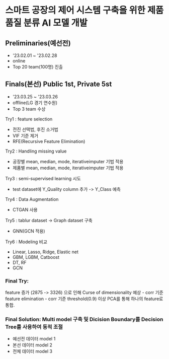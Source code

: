 # 스마트 공장의 제어 시스템 구축을 위한 제품 품질 분류 AI 모델 개발

## Preliminaries(예선전)
  - '23.02.01 ~ '23.02.28
  - online
  - Top 20 team(100명) 진출

## Finals(본선) Public 1st, Private 5st
  - '23.03.25 ~ '23.03.26
  - offline(LG 경기 연수원)
  - Top 3 team 수상

Try1 : feature selection
- 전진 선택법, 후진 소거법 
- VIF 기준 제거
- RFE(Recursive Feature Elimination) 

Try2 : Handling missing value
- 공장별 mean, median, mode, iterativeimputer 기법 적용
- 제품별 mean, median, mode, iterativeimputer 기법 적용

Try3 : semi-supervised learning 시도
- test dataset에 Y_Quality column 추가 -> Y_Class 예측

Try4 : Data Augmentation
- CTGAN 사용

Try5 : tablur dataset -> Graph dataset 구축
- GNN(GCN 적용)

Try6 : Modeling 비교
- Linear, Lasso, Ridge, Elastic net
- GBM, LGBM, Catboost
- DT, RF
- GCN

### Final Try:
feature 증가 (2875 -> 3326) 으로 인해 Curse of dimensionality 예상
    - corr 기준 feature elimination
    - corr 기준 threshold(0.9) 이상 PCA를 통해 하나의 feature로 통합.
    
### Final Solution: Multi model 구축 및 Dicision Boundary를 Decision Tree를 사용하여 동적 조절
  - 예선전 데이터 model 1
  - 본선 데이터 model 2
  - 전체 데이터 model 3
